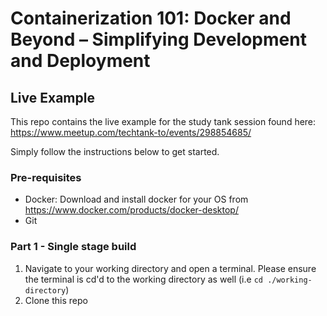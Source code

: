 # Containerization 101: Docker and Beyond – Simplifying Development and Deployment

## Live Example
This repo contains the live example for the study tank session found here: https://www.meetup.com/techtank-to/events/298854685/

Simply follow the instructions below to get started.

### Pre-requisites
- Docker: Download and install docker for your OS from https://www.docker.com/products/docker-desktop/
- Git


### Part 1 - Single stage build
1. Navigate to your working directory and open a terminal. Please ensure the terminal is cd'd to the working directory as well (i.e `cd ./working-directory`)
2. Clone this repo